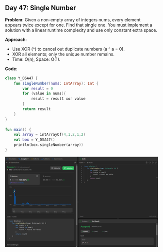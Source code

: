 ## Day 47: Single Number

**Problem**: Given a non-empty array of integers nums, every element appears twice except for one. Find that single one.
You must implement a solution with a linear runtime complexity and use only constant extra space.

**Approach**:
- Use XOR (^) to cancel out duplicate numbers (a ^ a = 0).
- XOR all elements; only the unique number remains.
- Time: O(n), Space: O(1). 

**Code**:
```kotlin
class Y_DSA47 {
    fun singleNumber(nums: IntArray): Int {
        var result = 0
        for (value in nums){
            result = result xor value
        }
        return result
    }
}

fun main() {
    val array = intArrayOf(4,1,2,1,2)
    val box = Y_DSA47()
    println(box.singleNumber(array))
}
```
![Day 47 Output](./Day47-Screenshot.png)
